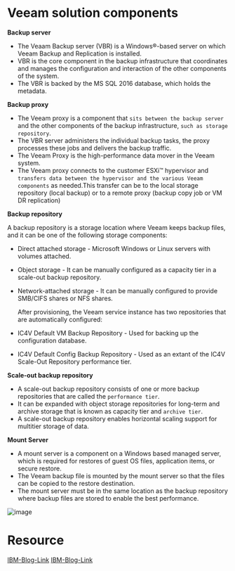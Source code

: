 # Veeam solution components

**Backup server**

* The Veaam Backup server (VBR) is a Windows®-based server on which Veeam Backup and Replication is installed.
* VBR is the core component in the backup infrastructure that coordinates and manages the configuration and interaction of the other components of the system.
* The VBR is backed by the MS SQL 2016 database, which holds the metadata.


**Backup proxy**

* The Veeam proxy is a component that `sits between the backup server` and the other components of the backup infrastructure, `such as storage repository`.
* The VBR server administers the individual backup tasks, the proxy processes these jobs and delivers the backup traffic.
* The Veeam Proxy is the high-performance data mover in the Veeam system.
* The Veeam proxy connects to the customer ESXi™ hypervisor and `transfers data between the hypervisor and the various Veeam components` as needed.This transfer can be to the local storage repository (local backup) or to a remote proxy (backup copy job or VM DR replication)

**Backup repository**

A backup repository is a storage location where Veeam keeps backup files, and it can be one of the following storage components:

* Direct attached storage - Microsoft Windows or Linux servers with volumes attached.
* Object storage - It can be manually configured as a capacity tier in a scale-out backup repository.
* Network-attached storage - It can be manually configured to provide SMB/CIFS shares or NFS shares.

  After provisioning, the Veeam service instance has two repositories that are automatically configured:
* IC4V Default VM Backup Repository - Used for backing up the configuration database.
* IC4V Default Config Backup Repository - Used as an extant of the IC4V Scale-Out Repository performance tier.


**Scale-out backup repository**

* A scale-out backup repository consists of one or more backup repositories that are called the `performance tier`.
* It can be expanded with object storage repositories for long-term and archive storage that is known as capacity tier and `archive tier`.
* A scale-out backup repository enables horizontal scaling support for multitier storage of data.

**Mount Server**

* A mount server is a component on a Windows based managed server, which is required for restores of guest OS files, application items, or secure restore.
* The Veeam backup file is mounted by the mount server so that the files can be copied to the restore destination.
* The mount server must be in the same location as the backup repository where backup files are stored to enable the best performance.


![image](https://github.com/Parasharam-DevOps/Veeam-OrientTech-Mumbai/assets/132131379/fe35e05c-b009-4096-ad7a-04f7bf33531f)





# Resource
[IBM-Blog-Link](https://cloud.ibm.com/docs/vmwaresolutions?topic=vmwaresolutions-veeam-bms-archi-components)
[IBM-Blog-Link](https://cloud.ibm.com/docs/vmwaresolutions?topic=vmwaresolutions-veeam-cr-sa-components)
